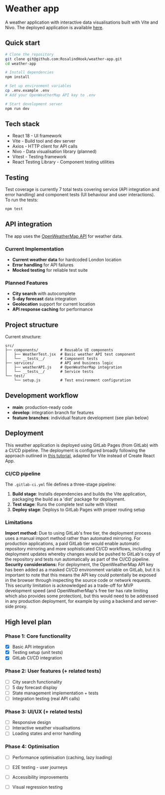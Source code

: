 # Weather app

A weather application with interactive data visualisations built with Vite and Nivo. The deployed application is available [here](https://rosalindhook.gitlab.io/weather-app/).

## Quick start

```bash
# Clone the repository
git clone git@github.com:RosalindHook/weather-app.git
cd weather-app

# Install dependencies
npm install

# Set up environment variables
cp .env.example .env
# Add your OpenWeatherMap API key to .env

# Start development server
npm run dev
```

## Tech stack
* React 18 - UI framework
* Vite - Build tool and dev server
* Axios - HTTP client for API calls
* Nivo - Data visualisation library (planned)
* Vitest - Testing framework
* React Testing Library - Component testing utilities

## Testing
Test coverage is currently 7 total tests covering service (API integration and error handling) and component tests (UI behaviour and user interactions). To run the tests:

```bash
npm test
```
## API integration
The app uses the [OpenWeatherMap API](https://openweathermap.org/api) for weather data.

### Current Implementation
- **Current weather data** for hardcoded London location
- **Error handling** for API failures
- **Mocked testing** for reliable test suite

### Planned Features
- **City search** with autocomplete
- **5-day forecast** data integration
- **Geolocation** support for current location
- **API response caching** for performance

## Project structure
Current structure:
```
src/
├── components/          # Reusable UI components
│   ├── WeatherTest.jsx  # Basic weather API test component
│   └── __tests__/       # Component tests
├── services/            # API and business logic
│   ├── weatherAPI.js    # OpenWeatherMap integration
│   └── __tests__/       # Service tests
└── test/
    └── setup.js         # Test environment configuration

```
## Development workflow
* **main**: production-ready code
* **develop**: integration branch for features
* **feature branches**: individual feature development (see plan below)

## Deployment
This weather application is deployed using GitLab Pages (from GitLab) with a CI/CD pipeline. The deployment is configured broadly following the approach outlined in [this tutorial](https://www.lafosseacademy.com/insights/student-tutorial-react-and-gitlab-pages/), adapted for Vite instead of Create React App.

### CI/CD pipeline
The `.gitlab-ci.yml` file defines a three-stage pipeline:

1. **Build stage**: Installs dependencies and builds the Vite application, packaging the build as a 'dist' package for deployment.
2. **Test stage**: Runs the complete test suite with Vitest
3. **Deploy stage**: Deploys to GitLab Pages with proper routing setup

### Limitations
**Import method:** Due to using GitLab's free tier, the deployment process uses a manual import method rather than automated mirroring. For production applications, a paid GitLab tier would enable automatic repository mirroring and more sophisticated CI/CD workflows, including deployment updates whereby changes would be pushed to GitLab's copy of the repository and tests run automatically as part of the CI/CD pipeline.
**Security considerations:** For deployment, the OpenWeatherMap API key has been added as a masked CI/CD environment variable on GitLab, but it is important to note that this means the API key could potentially be exposed in the browser through inspecting the source code or network requests. This security limitation is acknowledged as a trade-off for MVP development speed (and OpenWeatherMap's free tier has rate limiting which also provides some protection), but this would need to be addressed in any production deployment, for example by using a backend and server-side proxy.

## High level plan

### Phase 1: Core functionality
- [x] Basic API integration
- [x] Testing setup (unit tests)
- [x] GitLab CI/CD integration

### Phase 2: User features (+ related tests)
- [ ] City search functionality
- [ ] 5 day forecast display
- [ ] State management implementation + tests
- [ ] Integration testing (real API calls)

### Phase 3: UI/UX (+ related tests)
- [ ] Responsive design
- [ ] Interactive weather visualisations
- [ ] Loading states and error handling

### Phase 4: Optimisation
- [ ] Performance optimisation (caching, lazy loading)
- [ ] E2E testing - user journeys
- [ ] Accessibility improvements
- [ ] Visual regression testing



